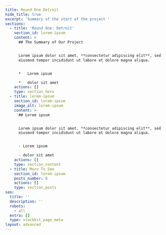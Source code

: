 ```yaml
---
title: Round One Detroit
hide_title: true
excerpt: 'Summary of the start of the project '
sections:
  - title: 'Round One: Detroit'
    section_id: lorem-ipsum
    content: >
      ## The Summary of Our Project


      Lorem ipsum dolor sit amet, **consectetur adipiscing elit**, sed do
      eiusmod tempor incididunt ut labore et dolore magna aliqua.


      *   Lorem ipsum

      *   dolor sit amet
    actions: []
    type: section_hero
  - title: lorem-ipsum
    section_id: lorem-ipsum
    image_alt: lorem-ipsum
    content: >-
      ## Lorem ipsum


      Lorem ipsum dolor sit amet, **consectetur adipiscing elit**, sed do
      eiusmod tempor incididunt ut labore et dolore magna aliqua.


      - Lorem ipsum

      - dolor sit amet
    actions: []
    type: section_content
  - title: More To See
    section_id: lorem-ipsum
    posts_number: 0
    actions: []
    type: section_posts
seo:
  title: ''
  description: ''
  robots:
    - all
  extra: []
  type: stackbit_page_meta
layout: advanced
---
```

